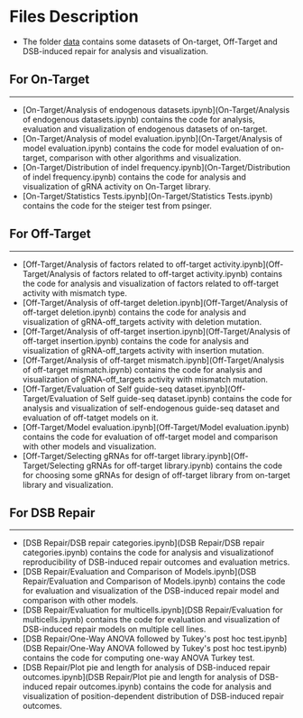 # Files Description

* The folder [data](data) contains some datasets of On-target, Off-Target and DSB-induced repair for analysis and visualization.  


## For On-Target
***

* [On-Target/Analysis of endogenous datasets.ipynb](On-Target/Analysis of endogenous datasets.ipynb) contains the code for analysis, evaluation and visualization of endogenous datasets of on-target.    
* [On-Target/Analysis of model evaluation.ipynb](On-Target/Analysis of model evaluation.ipynb) contains the code for model evaluation of on-target, comparison with other algorithms and visualization.  
* [On-Target/Distribution of indel frequency.ipynb](On-Target/Distribution of indel frequency.ipynb) contains the code for analysis and visualization of gRNA activity on On-Target library.  
* [On-Target/Statistics Tests.ipynb](On-Target/Statistics Tests.ipynb) contains the code for the steiger test from psinger.



## For Off-Target
***

* [Off-Target/Analysis of factors related to off-target activity.ipynb](Off-Target/Analysis of factors related to off-target activity.ipynb) contains the code for analysis and visualization of factors related to off-target activity with mismatch type.  
* [Off-Target/Analysis of off-target deletion.ipynb](Off-Target/Analysis of off-target deletion.ipynb) contains the code for analysis and visualization of gRNA-off_targets activity with deletion mutation.    
* [Off-Target/Analysis of off-target insertion.ipynb](Off-Target/Analysis of off-target insertion.ipynb) contains the code for analysis and visualization of gRNA-off_targets activity with insertion mutation.  
* [Off-Target/Analysis of off-target mismatch.ipynb](Off-Target/Analysis of off-target mismatch.ipynb) contains the code for analysis and visualization of gRNA-off_targets activity with mismatch mutation.  
* [Off-Target/Evaluation of Self guide-seq dataset.ipynb](Off-Target/Evaluation of Self guide-seq dataset.ipynb) contains the code for analysis and visualization of self-endogenous guide-seq dataset and evaluation of off-tatget models on it.  
* [Off-Target/Model evaluation.ipynb](Off-Target/Model evaluation.ipynb) contains the code for evaluation of off-target model and comparison with other models and visualization.  
* [Off-Target/Selecting gRNAs for off-target library.ipynb](Off-Target/Selecting gRNAs for off-target library.ipynb) contains the code for choosing some gRNAs for design of off-target library from on-target library and visualization.  



## For DSB Repair
***

* [DSB Repair/DSB repair categories.ipynb](DSB Repair/DSB repair categories.ipynb) contains the code for analysis and visualizationof reproducibility of DSB-induced repair outcomes and evaluation metrics.    
* [DSB Repair/Evaluation and Comparison of Models.ipynb](DSB Repair/Evaluation and Comparison of Models.ipynb) contains the code for evaluation and visualization of the DSB-induced repair model and comparison with other models.   
* [DSB Repair/Evaluation for multicells.ipynb](DSB Repair/Evaluation for multicells.ipynb) contains the code for  evaluation and visualization of DSB-induced repair models on multiple cell lines.   
* [DSB Repair/One-Way ANOVA followed by Tukey's post hoc test.ipynb](DSB Repair/One-Way ANOVA followed by Tukey's post hoc test.ipynb) contains the code for computing one-way ANOVA Turkey test.  
* [DSB Repair/Plot pie and length for analysis of DSB-induced repair outcomes.ipynb](DSB Repair/Plot pie and length for analysis of DSB-induced repair outcomes.ipynb) contains the code for analysis and visualization of position-dependent distribution of DSB-induced repair outcomes.  


